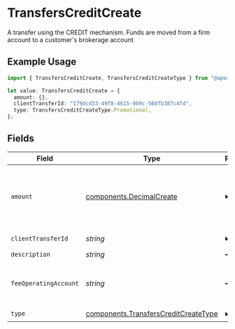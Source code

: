 # TransfersCreditCreate

A transfer using the CREDIT mechanism. Funds are moved from a firm account to a customer's brokerage account

## Example Usage

```typescript
import { TransfersCreditCreate, TransfersCreditCreateType } from "@apexfintechsolutions/ascend-sdk/models/components";

let value: TransfersCreditCreate = {
  amount: {},
  clientTransferId: "179dcd33-49f8-4615-989c-560fb387c4fd",
  type: TransfersCreditCreateType.Promotional,
};
```

## Fields

| Field                                                                                                                                                                                                                                                                                                                                                         | Type                                                                                                                                                                                                                                                                                                                                                          | Required                                                                                                                                                                                                                                                                                                                                                      | Description                                                                                                                                                                                                                                                                                                                                                   | Example                                                                                                                                                                                                                                                                                                                                                       |
| ------------------------------------------------------------------------------------------------------------------------------------------------------------------------------------------------------------------------------------------------------------------------------------------------------------------------------------------------------------- | ------------------------------------------------------------------------------------------------------------------------------------------------------------------------------------------------------------------------------------------------------------------------------------------------------------------------------------------------------------- | ------------------------------------------------------------------------------------------------------------------------------------------------------------------------------------------------------------------------------------------------------------------------------------------------------------------------------------------------------------- | ------------------------------------------------------------------------------------------------------------------------------------------------------------------------------------------------------------------------------------------------------------------------------------------------------------------------------------------------------------- | ------------------------------------------------------------------------------------------------------------------------------------------------------------------------------------------------------------------------------------------------------------------------------------------------------------------------------------------------------------- |
| `amount`                                                                                                                                                                                                                                                                                                                                                      | [components.DecimalCreate](../../models/components/decimalcreate.md)                                                                                                                                                                                                                                                                                          | :heavy_check_mark:                                                                                                                                                                                                                                                                                                                                            | A representation of a decimal value, such as 2.5. Clients may convert values into language-native decimal formats, such as Java's [BigDecimal][] or Python's [decimal.Decimal][].<br/><br/> [BigDecimal]:<br/> https://docs.oracle.com/en/java/javase/11/docs/api/java.base/java/math/BigDecimal.html<br/> [decimal.Decimal]: https://docs.python.org/3/library/decimal.html |                                                                                                                                                                                                                                                                                                                                                               |
| `clientTransferId`                                                                                                                                                                                                                                                                                                                                            | *string*                                                                                                                                                                                                                                                                                                                                                      | :heavy_check_mark:                                                                                                                                                                                                                                                                                                                                            | External identifier supplied by the API caller. Each request must have a unique pairing of client_transfer_id and account                                                                                                                                                                                                                                     | 179dcd33-49f8-4615-989c-560fb387c4fd                                                                                                                                                                                                                                                                                                                          |
| `description`                                                                                                                                                                                                                                                                                                                                                 | *string*                                                                                                                                                                                                                                                                                                                                                      | :heavy_minus_sign:                                                                                                                                                                                                                                                                                                                                            | Optional description information that will attach to this transaction                                                                                                                                                                                                                                                                                         | Credit given as promotion                                                                                                                                                                                                                                                                                                                                     |
| `feeOperatingAccount`                                                                                                                                                                                                                                                                                                                                         | *string*                                                                                                                                                                                                                                                                                                                                                      | :heavy_minus_sign:                                                                                                                                                                                                                                                                                                                                            | Optional account field to denote where the credit amount should be withdrawn from. If provided, the account must be a fee operating account. In the case of multiple fee operating accounts under the same correspondent, this field must be provided. If not provided, this will be looked up asynchronously (therefore will not be in the initial response) | accounts/01H8FM6EXVH77SAW3TC8KAWMES                                                                                                                                                                                                                                                                                                                           |
| `type`                                                                                                                                                                                                                                                                                                                                                        | [components.TransfersCreditCreateType](../../models/components/transferscreditcreatetype.md)                                                                                                                                                                                                                                                                  | :heavy_check_mark:                                                                                                                                                                                                                                                                                                                                            | The type of the credit being issued                                                                                                                                                                                                                                                                                                                           | PROMOTIONAL                                                                                                                                                                                                                                                                                                                                                   |